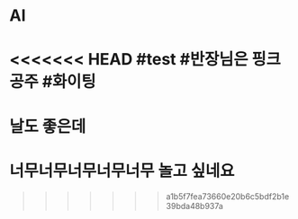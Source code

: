 # AI
<<<<<<< HEAD
#test
#반장님은 핑크공주
#화이팅
=======
# 날도 좋은데
# 너무너무너무너무너무 놀고 싶네요
>>>>>>> a1b5f7fea73660e20b6c5bdf2b1e39bda48b937a
